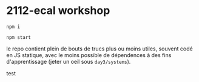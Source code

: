 ﻿# 2112-ecal workshop

`npm i`

`npm start`

le repo contient plein de bouts de trucs plus ou moins utiles, souvent codé en JS statique, avec le moins possible de dépendences à des fins d'apprentissage (jeter un oeil sous `day3/systems`).


test
